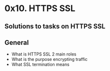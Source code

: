 # 0x10. HTTPS SSL

## Solutions to tasks on HTTPS SSL

## General

- What is HTTPS SSL 2 main roles
- What is the purpose encrypting traffic
- What SSL termination means
